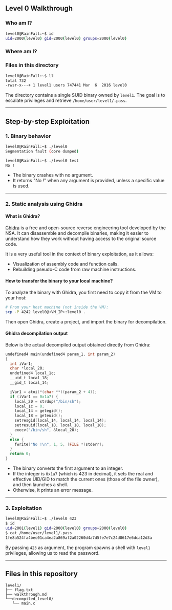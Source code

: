 ## Level 0 Walkthrough

### Who am I?

```bash
level0@RainFall:~$ id
uid=2000(level0) gid=2000(level0) groups=2000(level0)
```

### Where am I?

### Files in this directory

```bash
level0@RainFall:~$ ll
total 732
-rwsr-x---+ 1 level1 users 747441 Mar  6  2016 level0
```

The directory contains a single SUID binary owned by `level1`. The goal is to escalate privileges and retrieve `/home/user/level1/.pass`.

---

## Step-by-step Exploitation

### 1. Binary behavior

```bash
level0@RainFall:~$ ./level0
Segmentation fault (core dumped)

level0@RainFall:~$ ./level0 test
No !
```

* The binary crashes with no argument.
* It returns "No !" when any argument is provided, unless a specific value is used.

---

### 2. Static analysis using Ghidra

#### What is Ghidra?

[Ghidra](https://ghidra-sre.org/) is a free and open-source reverse engineering tool developed by the NSA. It can disassemble and decompile binaries, making it easier to understand how they work without having access to the original source code.

It is a very useful tool in the context of binary exploitation, as it allows:

* Visualization of assembly code and function calls.
* Rebuilding pseudo-C code from raw machine instructions.

#### How to transfer the binary to your local machine?

To analyze the binary with Ghidra, you first need to copy it from the VM to your host:

```bash
# From your host machine (not inside the VM):
scp -P 4242 level0@<VM_IP>:level0 .
```

Then open Ghidra, create a project, and import the binary for decompilation.

#### Ghidra decompilation output

Below is the actual decompiled output obtained directly from Ghidra:

```c
undefined4 main(undefined4 param_1, int param_2)
{
  int iVar1;
  char *local_20;
  undefined4 local_1c;
  __uid_t local_18;
  __gid_t local_14;

  iVar1 = atoi(*(char **)(param_2 + 4));
  if (iVar1 == 0x1a7) {
    local_20 = strdup("/bin/sh");
    local_1c = 0;
    local_14 = getegid();
    local_18 = geteuid();
    setresgid(local_14, local_14, local_14);
    setresuid(local_18, local_18, local_18);
    execv("/bin/sh", &local_20);
  }
  else {
    fwrite("No !\n", 1, 5, (FILE *)stderr);
  }
  return 0;
}
```

* The binary converts the first argument to an integer.
* If the integer is `0x1a7` (which is 423 in decimal), it sets the real and effective UID/GID to match the current ones (those of the file owner), and then launches a shell.
* Otherwise, it prints an error message.

---

### 3. Exploitation

```bash
level0@RainFall:~$ ./level0 423
$ id
uid=2001(level1) gid=2000(level0) groups=2000(level0)
$ cat /home/user/level1/.pass
1fe8a524fa4bec01ca4ea2a869af2a02260d4a7d5fe7e7c24d8617e6dca12d3a
```

By passing `423` as argument, the program spawns a shell with `level1` privileges, allowing us to read the password.

---

## Files in this repository

```
level1/
├── flag.txt
├── walkthrough.md
└──decompiled_level0/
   └── main.c
```
